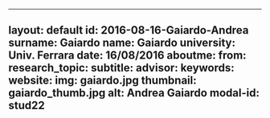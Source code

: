 ---
layout: default 
id: 2016-08-16-Gaiardo-Andrea
surname: Gaiardo
name: Gaiardo
university: Univ. Ferrara
date: 16/08/2016
aboutme: 
from: 
research_topic: 
subtitle: 
advisor: 
keywords: 
website: 
img: gaiardo.jpg
thumbnail: gaiardo_thumb.jpg
alt: Andrea Gaiardo
modal-id: stud22
------
